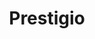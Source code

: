 ---
title: "Prestigio"
url: /ciudad-autonoma-de-buenos-aires/prestigio-montevideo/
shop: pintura
---